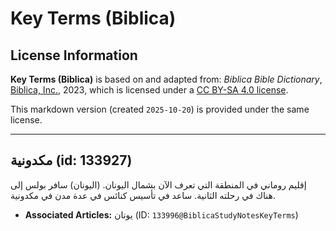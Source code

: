 # Key Terms (Biblica)

## License Information

**Key Terms (Biblica)** is based on and adapted from: _Biblica Bible Dictionary_, [Biblica, Inc.](https://www.biblica.com/), 2023, which is licensed under a [CC BY-SA 4.0 license](https://creativecommons.org/licenses/by-sa/4.0/legalcode.en).

This markdown version (created `2025-10-20`) is provided under the same license.



--------------------------------

## مكدونية (id: 133927)

إقليم روماني في المنطقة التي تعرف الآن بشمال اليونان. (اليونان) سافر بولس إلى هناك في رحلته الثانية. ساعد في تأسيس كنائس في عدة مدن في مكدونية.

* **Associated Articles:** يونان (ID: `133996@BiblicaStudyNotesKeyTerms`)

